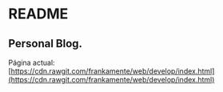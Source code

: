 # README #

## Personal Blog. ##

Página actual: [https://cdn.rawgit.com/frankamente/web/develop/index.html](https://cdn.rawgit.com/frankamente/web/develop/index.html)